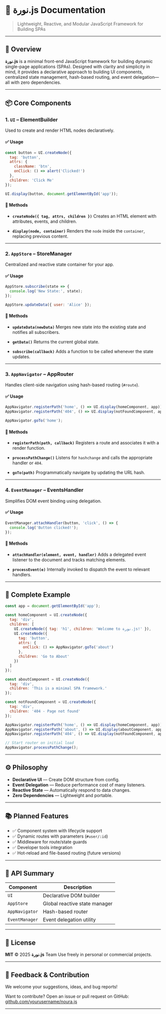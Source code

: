 # 🌟 نورة.js Documentation

> Lightweight, Reactive, and Modular JavaScript Framework for Building SPAs

---

## 🚀 Overview

**نورة.js** is a minimal front-end JavaScript framework for building dynamic single-page applications (SPAs). Designed with clarity and simplicity in mind, it provides a declarative approach to building UI components, centralized state management, hash-based routing, and event delegation—all with zero dependencies.

---

## 📦 Core Components

### 1. `UI` – ElementBuilder

Used to create and render HTML nodes declaratively.

#### ✅ Usage

```js
const button = UI.createNode({
  tag: 'button',
  attrs: {
    className: 'btn',
    onClick: () => alert('Clicked!')
  },
  children: 'Click Me'
});

UI.display(button, document.getElementById('app'));
```

#### 🔧 Methods

* **`createNode({ tag, attrs, children })`**
  Creates an HTML element with attributes, events, and children.

* **`display(node, container)`**
  Renders the `node` inside the `container`, replacing previous content.

---

### 2. `AppStore` – StoreManager

Centralized and reactive state container for your app.

#### ✅ Usage

```js
AppStore.subscribe(state => {
  console.log('New State:', state);
});

AppStore.updateData({ user: 'Alice' });
```

#### 🔧 Methods

* **`updateData(newData)`**
  Merges new state into the existing state and notifies all subscribers.

* **`getData()`**
  Returns the current global state.

* **`subscribe(callback)`**
  Adds a function to be called whenever the state updates.

---

### 3. `AppNavigator` – AppRouter

Handles client-side navigation using hash-based routing (`#route`).

#### ✅ Usage

```js
AppNavigator.registerPath('home', () => UI.display(homeComponent, app));
AppNavigator.registerPath('404', () => UI.display(notFoundComponent, app));

AppNavigator.goTo('home');
```

#### 🔧 Methods

* **`registerPath(path, callback)`**
  Registers a route and associates it with a render function.

* **`processPathChange()`**
  Listens for `hashchange` and calls the appropriate handler or `404`.

* **`goTo(path)`**
  Programmatically navigate by updating the URL hash.

---

### 4. `EventManager` – EventsHandler

Simplifies DOM event binding using delegation.

#### ✅ Usage

```js
EventManager.attachHandler(button, 'click', () => {
  console.log('Button clicked!');
});
```

#### 🔧 Methods

* **`attachHandler(element, event, handler)`**
  Adds a delegated event listener to the document and tracks matching elements.

* **`processEvent(e)`**
  Internally invoked to dispatch the event to relevant handlers.

---

## 🧱 Complete Example

```js
const app = document.getElementById('app');

const homeComponent = UI.createNode({
  tag: 'div',
  children: [
    UI.createNode({ tag: 'h1', children: 'Welcome to نورة.js!' }),
    UI.createNode({
      tag: 'button',
      attrs: {
        onClick: () => AppNavigator.goTo('about')
      },
      children: 'Go to About'
    })
  ]
});

const aboutComponent = UI.createNode({
  tag: 'div',
  children: 'This is a minimal SPA framework.'
});

const notFoundComponent = UI.createNode({
  tag: 'div',
  children: '404 - Page not found'
});

AppNavigator.registerPath('home', () => UI.display(homeComponent, app));
AppNavigator.registerPath('about', () => UI.display(aboutComponent, app));
AppNavigator.registerPath('404', () => UI.display(notFoundComponent, app));

// Start router on initial load
AppNavigator.processPathChange();
```

---

## ⚙️ Philosophy

* **Declarative UI** — Create DOM structure from config.
* **Event Delegation** — Reduce performance cost of many listeners.
* **Reactive State** — Automatically respond to data changes.
* **Zero Dependencies** — Lightweight and portable.

---

## 📚 Planned Features

* ✅ Component system with lifecycle support
* ✅ Dynamic routes with parameters (`#user/:id`)
* ✅ Middleware for route/state guards
* ✅ Developer tools integration
* ✅ Hot-reload and file-based routing (future versions)

---

## 📜 API Summary

| Component      | Description                   |
| -------------- | ----------------------------- |
| `UI`           | Declarative DOM builder       |
| `AppStore`     | Global reactive state manager |
| `AppNavigator` | Hash-based router             |
| `EventManager` | Event delegation utility      |

---

## 🧾 License

**MIT** © 2025 **نورة.js** Team
Use freely in personal or commercial projects.

---

## 💬 Feedback & Contribution

We welcome your suggestions, ideas, and bug reports!

Want to contribute?
Open an issue or pull request on GitHub: [github.com/yourusername/noura.js](https://github.com/mahdiatubly/noura.js)

---
